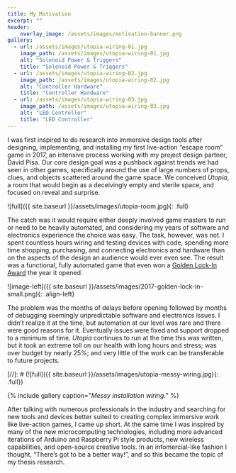 ```yaml
---
title: My Motivation
excerpt: ""
header:
    overlay_image: /assets/images/motivation-banner.png
gallery:
  - url: /assets/images/utopia-wiring-01.jpg
    image_path: /assets/images/utopia-wiring-01.jpg
    alt: "Solenoid Power & Triggers"
    title: "Solenoid Power & Triggers"
  - url: /assets/images/utopia-wiring-02.jpg
    image_path: /assets/images/utopia-wiring-02.jpg
    alt: "Controller Hardware"
    title: "Controller Hardware"
  - url: /assets/images/utopia-wiring-03.jpg
    image_path: /assets/images/utopia-wiring-03.jpg
    alt: "LED Controller"
    title: "LED Controller"
---
```


I was first inspired to do research into immersive design tools after designing, implementing, and installing my first live-action “escape room” game in 2017, an intensive process working with my project design partner, David Pisa. Our core design goal was a pushback against trends we had seen in other games, specifically around the use of large numbers of props, clues, and objects scattered around the game space. We conceived _Utopia_, a room that would begin as a deceivingly empty and sterile space, and focused on reveal and surprise.

![full]({{ site.baseurl }}/assets/images/utopia-room.jpg){: .full}

The catch was it would require either deeply involved game masters to run or need to be heavily automated, and considering my years of software and electronics experience the choice was easy. The task, however, was not. I spent countless hours wiring and testing devices with code, spending more time shopping, purchasing, and connecting electronics and hardware than on the aspects of the design an audience would ever even see. The result was a functional, fully automated game that even won a [Golden Lock-In Award](https://roomescapeartist.com/2017/09/17/riddle-room-utopia-review/) the year it opened.

![image-left]({{ site.baseurl }}/assets/images/2017-golden-lock-in-small.png){: .align-left}

The problem was the months of delays before opening followed by months of debugging seemingly unpredictable software and electronics issues. I didn’t realize it at the time, but automation at our level was rare and there were good reasons for it. Eventually issues were fixed and support dropped to a minimum of time. _Utopia_ continues to run at the time this was written, but it took an extreme toll on our health with long hours and stress; was over budget by nearly 25%; and very little of the work can be transferable to future projects.

[//]: # (![full]({{ site.baseurl }}/assets/images/utopia-messy-wiring.jpg){: .full})

{% include gallery caption="_Messy installation wiring._" %}

After talking with numerous professionals in the industry and searching for new tools and devices better suited to creating complex immersive work like live-action games, I came up short. At the same time I was inspired by many of the new microcomputing technologies, including more advanced iterations of Arduino and Raspberry Pi style products, new wireless capabilities, and open-source creative tools. In an infomercial-like fashion I thought, “There’s got to be a better way!”, and so this became the topic of my thesis research.